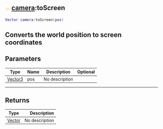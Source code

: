 ## ![shared](.gitbook/assets/shared.png) [camera](./home/camera):toScreen

```lua
Vector camera:toScreen(pos)
```

Converts the world position to screen coordinates
------
## Parameters

| Type   | Name | Description | Optional |
| ------ | ---- | ----------- | -------: |
| [Vector3](./home/Vector3) | pos | No description |  |

------
## Returns

| Type   | Description |
| ------ | ----------: |
| [Vector](./home/Vector) | No description |

